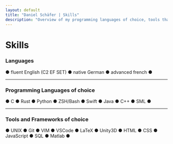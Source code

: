 ```yaml
---
layout: default
title: "Daniel Schäfer | Skills"
description: "Overview of my programming languages of choice, tools that keep me productive and language expertise."
---
```


# Skills

<div class="skill-paragraph">
    <div class="skill">
        <h3 style="padding-top: 0px;">Languages</h3>
        <div class="skill-list">
            ●  fluent English (C2 EF SET)
            ●  native German
            ●  advanced french
            ●
        </div>
    </div>
</div>

---

<div class="skill-paragraph">
    <div class="skill">
        <h3 style="padding-top: 0px;">Programming Languages of choice</h3>
        <div class="skill-list">
            ●  C
            ●  Rust
            ●  Python
            ●  ZSH/Bash
            ●  Swift
            ●  Java
            ●  C++
            ●  SML
            ●
        </div>
    </div>
</div>

---

<div class="skill-paragraph">
    <div class="skill">
        <h3 style="padding-top: 0px;">Tools and Frameworks of choice</h3>
        <div class="skill-list">
            ●  UNIX
            ●  Git
            ●  VIM
            ●  VSCode
            ●  LaTeX
            ●  Unity3D
            ●  HTML
            ●  CSS
            ●  JavaScript
            ●  SQL
            ●  Matlab
            ●
        </div>
    </div>
</div>
